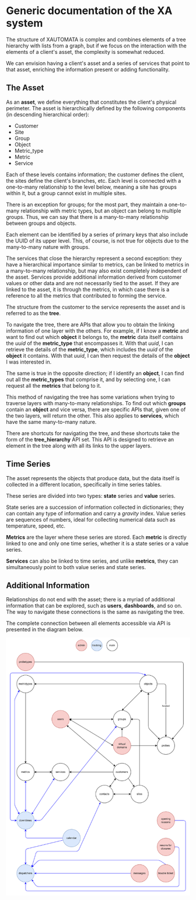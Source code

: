 # Generic documentation of the XA system

The structure of XAUTOMATA is complex and combines elements of a tree hierarchy with lists from a graph, but if we focus on the interaction with the elements of a client's asset, the complexity is somewhat reduced.

We can envision having a client's asset and a series of services that point to that asset, enriching the information present or adding functionality.

## The Asset

As an **asset**, we define everything that constitutes the client's physical perimeter. The asset is hierarchically defined by the following components (in descending hierarchical order):
- Customer
- Site
- Group
- Object
- Metric_type
- Metric
- Service

Each of these levels contains information; the customer defines the client, the sites define the client's branches, etc. Each level is connected with a one-to-many relationship to the level below, meaning a site has groups within it, but a group cannot exist in multiple sites. 

There is an exception for groups; for the most part, they maintain a one-to-many relationship with metric types, but an object can belong to multiple groups. Thus, we can say that there is a many-to-many relationship between groups and objects.

Each element can be identified by a series of primary keys that also include the UUID of its upper level. This, of course, is not true for objects due to the many-to-many nature with groups.

The services that close the hierarchy represent a second exception: they have a hierarchical importance similar to metrics, can be linked to metrics in a many-to-many relationship, but may also exist completely independent of the asset. Services provide additional information derived from customer values or other data and are not necessarily tied to the asset. If they are linked to the asset, it is through the metrics, in which case there is a reference to all the metrics that contributed to forming the service.

The structure from the customer to the service represents the asset and is referred to as the **tree**.

To navigate the tree, there are APIs that allow you to obtain the linking information of one layer with the others. For example, if I know a **metric** and want to find out which **object** it belongs to, the **metric** data itself contains the *uuid* of the **metric_type** that encompasses it. With that *uuid*, I can retrieve the details of the **metric_type**, which includes the *uuid* of the **object** it contains. With that *uuid*, I can then request the details of the **object** I was interested in.

The same is true in the opposite direction; if I identify an **object**, I can find out all the **metric_types** that comprise it, and by selecting one, I can request all the **metrics** that belong to it.

This method of navigating the tree has some variations when trying to traverse layers with many-to-many relationships. To find out which **groups** contain an **object** and vice versa, there are specific APIs that, given one of the two layers, will return the other. This also applies to **services**, which have the same many-to-many nature.

There are shortcuts for navigating the tree, and these shortcuts take the form of the **tree_hierarchy** API set. This API is designed to retrieve an element in the tree along with all its links to the upper layers.

## Time Series

The asset represents the objects that produce data, but the data itself is collected in a different location, specifically in time series tables. 

These series are divided into two types: **state** series and **value** series.

State series are a succession of information collected in dictionaries; they can contain any type of information and carry a *gravity* index. Value series are sequences of numbers, ideal for collecting numerical data such as temperature, speed, etc.

**Metrics** are the layer where these series are stored. Each **metric** is directly linked to one and only one time series, whether it is a state series or a value series.

**Services** can also be linked to time series, and unlike **metrics**, they can simultaneously point to both value series and state series.

## Additional Information

Relationships do not end with the asset; there is a myriad of additional information that can be explored, such as **users**, **dashboards**, and so on. The way to navigate these connections is the same as navigating the tree.

The complete connection between all elements accessible via API is presented in the diagram below.

[//]: # (<img src="schema.png"  width="80%" height="80%">)
![schema](schema.png)
